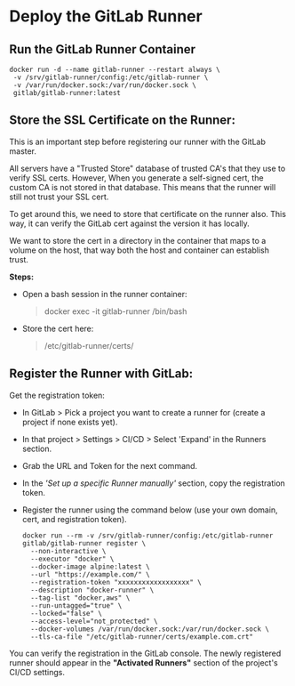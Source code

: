 # Deploy the GitLab Runner


## Run the GitLab Runner Container
    docker run -d --name gitlab-runner --restart always \
     -v /srv/gitlab-runner/config:/etc/gitlab-runner \
     -v /var/run/docker.sock:/var/run/docker.sock \
     gitlab/gitlab-runner:latest


## Store the SSL Certificate on the Runner:
This is an important step before registering our runner with the GitLab master.

All servers have a "Trusted Store" database of trusted CA's that they use to verify SSL certs. However, When you generate a self-signed cert, the custom CA is not stored in that database. This means that the runner will still not trust your SSL cert.

To get around this, we need to store that certificate on the runner also. This way, it can verify the GitLab cert against the version it has locally.

We want to store the cert in a directory in the container that maps to a volume on the host, that way both the host and container can establish trust.

**Steps:**
  - Open a bash session in the runner container:
      > docker exec -it gitlab-runner /bin/bash
  - Store the cert here:
      > /etc/gitlab-runner/certs/


## Register the Runner with GitLab:
Get the registration token:
  - In GitLab > Pick a project you want to create a runner for (create a project if none exists yet).
  - In that project > Settings > CI/CD > Select 'Expand' in the Runners section.
  - Grab the URL and Token for the next command.
  - In the *'Set up a specific Runner manually'* section, copy the registration token.
  - Register the runner using the command below (use your own domain, cert, and registration token).

        docker run --rm -v /srv/gitlab-runner/config:/etc/gitlab-runner gitlab/gitlab-runner register \
          --non-interactive \
          --executor "docker" \
          --docker-image alpine:latest \
          --url "https://example.com/" \
          --registration-token "xxxxxxxxxxxxxxxxxx" \
          --description "docker-runner" \
          --tag-list "docker,aws" \
          --run-untagged="true" \
          --locked="false" \
          --access-level="not_protected" \
          --docker-volumes /var/run/docker.sock:/var/run/docker.sock \
          --tls-ca-file "/etc/gitlab-runner/certs/example.com.crt"

You can verify the registration in the GitLab console. The newly registered runner should appear in the **"Activated Runners"** section of the project's CI/CD settings.
